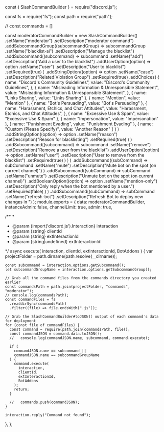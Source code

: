 const { SlashCommandBuilder } = require("discord.js");

const fs = require("fs");
const path = require("path");

// const commands = []

const moderatorCommandBuilder = new SlashCommandBuilder()
  .setName("moderator")
  .setDescription("moderator command")
  .addSubcommandGroup((subcommandGroup) =>
    subcommandGroup
      .setName("blacklist-ai")
      .setDescription("Manage the blacklist")
      .addSubcommand((subcommand) =>
        subcommand
          .setName("add")
          .setDescription("Add a user to the blacklist")
          .addUserOption((option) =>
            option
              .setName("user")
              .setDescription("User to blacklist")
              .setRequired(true)
          )
          .addStringOption((option) =>
            option
              .setName("case")
              .setDescription("Related Violation Group")
              .setRequired(true)
              .addChoices(
                {
                  name: "Discord's Community Guidelines",
                  value: "Discord's Community Guidelines",
                },
                {
                  name: "Misleading Information & Unresponsible Statement",
                  value: "Misleading Information & Unresponsible Statement",
                },
                { name: "Links Sharing", value: "Links Sharing" },
                { name: "Mention", value: "Mention" },
                { name: "Bot's Persuading", value: "Bot's Persuading" },
                {
                  name: "Harassment, Etchics, and Chat Attitudes",
                  value: "Harassment, Etchics, and Chat Attitudes",
                },
                { name: "Excessive Use & Spam", value: "Excessive Use & Spam" },
                { name: "Impersonation", value: "Impersonation" },
                { name: "Punishment Evading", value: "Punishment Evading" },
                { name: "Custom (Please Specify)", value: "Another Reason" }
              )
          )
          .addStringOption((option) =>
            option
              .setName("reason")
              .setDescription("Reason for blacklisting")
              .setRequired(true)
          )
      )
      .addSubcommand((subcommand) =>
        subcommand
          .setName("remove")
          .setDescription("Remove a user from the blacklist")
          .addUserOption((option) =>
            option
              .setName("user")
              .setDescription("User to remove from the blacklist")
              .setRequired(true)
          )
      )
  )
  .addSubcommand((subCommand) =>
    subCommand
      .setName("mute")
      .setDescription("Mute bot on the spot (on current channel)")
  )
  .addSubcommand((subCommand) =>
    subCommand
      .setName("unmute")
      .setDescription("Unmute bot on the spot (on current channel)")
      .addBooleanOption((option) =>
        option
          .setName("mention-only")
          .setDescription("Only reply when the bot mentioned by a user.")
          .setRequired(false)
      )
  )
  .addSubcommand((subCommand) =>
    subCommand
      .setName("refresh-bot")
      .setDescription("Refresh Bot to deploy new changes in ")
  );
module.exports = {
  data: moderatorCommandBuilder,
  instanceAdmin: false,
  channelLimit: true,
  admin: true,

  /**
   *
   * @param {import('discord.js').Interaction} interaction
   * @param {string} clientId
   * @param {string} extInteractionId
   * @param {string|undefined} extInteractionId

   */
  async execute(
    interaction,
    clientId,
    extInteractionId,
    BotAddons
  ) {
    var projectFolder = path.dirname(path.resolve(__dirname));

    const subcommand = interaction.options.getSubcommand();
    let subcommandGroupName = interaction.options.getSubcommandGroup();

    // Grab all the command files from the commands directory you created earlier
    const commandsPath = path.join(projectFolder, "commands", "moderator");
    // console.log(commandsPath);
    const commandFiles = fs
      .readdirSync(commandsPath)
      .filter((file) => file.endsWith(".js"));

    // Grab the SlashCommandBuilder#toJSON() output of each command's data for deployment
    for (const file of commandFiles) {
      const command = require(path.join(commandsPath, file));
      const commandJSON = command.data.toJSON();
      //   console.log(commandJSON.name, subcommand, command.execute);

      if (
        commandJSON.name == subcommand ||
        commandJSON.name == subcommandGroupName
      ) {
        command.execute(
          interaction,
          clientId,
          extInteractionId,
          BotAddons
        );
        return;
      }

      //   commands.push(commandJSON);
    }

    interaction.reply("Command not found");
  },
};
